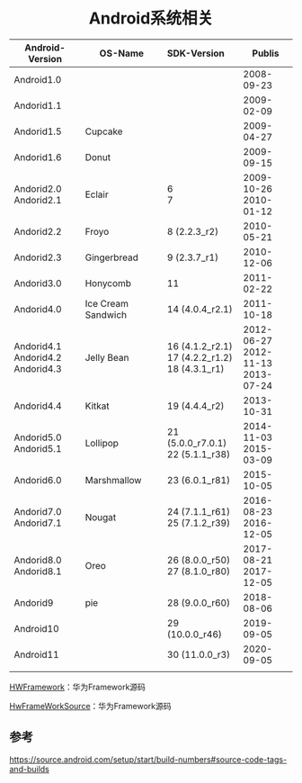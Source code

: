 <h1 align="center">Android系统相关</h1>

| Android-Version                        | OS-Name            | SDK-Version                                            | Publis                                 |
| -------------------------------------- | ------------------ | :----------------------------------------------------- | -------------------------------------- |
| Android1.0                             |                    |                                                        | 2008-09-23                             |
| Andorid1.1                             |                    |                                                        | 2009-02-09                             |
| Andorid1.5                             | Cupcake            |                                                        | 2009-04-27                             |
| Andorid1.6                             | Donut              |                                                        | 2009-09-15                             |
| Andorid2.0<br>Andorid2.1               | Eclair             | 6<br>7                                                 | 2009-10-26<br>2010-01-12               |
| Andorid2.2                             | Froyo              | 8  (2.2.3_r2)                                          | 2010-05-21                             |
| Andorid2.3                             | Gingerbread        | 9  (2.3.7_r1)                                          | 2010-12-06                             |
| Andorid3.0                             | Honycomb           | 11                                                     | 2011-02-22                             |
| Andorid4.0                             | Ice Cream Sandwich | 14  (4.0.4_r2.1)                                       | 2011-10-18                             |
| Andorid4.1<br>Andorid4.2<br>Andorid4.3 | Jelly Bean         | 16  (4.1.2_r2.1)<br>17  (4.2.2_r1.2)<br>18  (4.3.1_r1) | 2012-06-27<br>2012-11-13<br>2013-07-24 |
| Andorid4.4                             | Kitkat             | 19  (4.4.4_r2)                                         | 2013-10-31                             |
| Andorid5.0<br>Andorid5.1               | Lollipop           | 21  (5.0.0_r7.0.1)<br>22  (5.1.1_r38)                  | 2014-11-03<br>2015-03-09               |
| Andorid6.0                             | Marshmallow        | 23  (6.0.1_r81)                                        | 2015-10-05                             |
| Andorid7.0<br>Andorid7.1               | Nougat             | 24  (7.1.1_r61)<br>25  (7.1.2_r39)                     | 2016-08-23<br>2016-12-05               |
| Andorid8.0<br>Andorid8.1               | Oreo               | 26  (8.0.0_r50)<br>27  (8.1.0_r80)                     | 2017-08-21<br>2017-12-05               |
| Andorid9                               | pie                | 28  (9.0.0_r60)                                        | 2018-08-06                             |
| Android10                              |                    | 29  (10.0.0_r46)                                       | 2019-09-05                             |
| Android11                              |                    | 30  (11.0.0_r3)                                        | 2020-09-05                             |
|                                        |                    |                                                        |                                        |

[HWFramework](https://github.com/dstmath/HWFramework)：华为Framework源码

[HwFrameWorkSource](https://github.com/SivanLiu/HwFrameWorkSource)：华为Framework源码

## 参考

https://source.android.com/setup/start/build-numbers#source-code-tags-and-builds